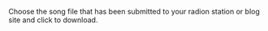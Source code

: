 Choose the song file that has been submitted to your radion station or blog site and click to download.
